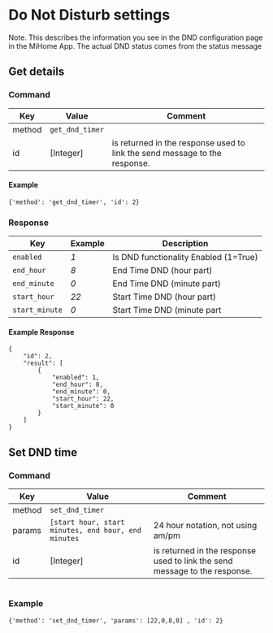 # Do Not Disturb settings

Note. This describes the information you see in the DND configuration page in the MiHome App.
The actual DND status comes from the status message

## Get details
### Command
| Key  | Value  | Comment  |
| ------- | ----------- | ------- |
| method | `get_dnd_timer` |  | 
| id   | [Integer] | is returned in the response used to link the send message to the response. |

#### Example
`{'method': 'get_dnd_timer', 'id': 2}`

### Response

|  Key  | Example | Description |
| ------------ |------ |------------------------------ |
| `enabled` |  _1_ | Is DND functionality Enabled (1=True) |
| `end_hour` |  _8_ |  End Time DND (hour part) |
| `end_minute` | _0_ |  End Time DND (minute part) |
|  `start_hour` | _22_ | Start Time DND (hour part) |
| `start_minute` | _0_ | Start Time DND (minute part |

#### Example Response

```
{
    "id": 2,
    "result": [
        {
            "enabled": 1,
            "end_hour": 8,
            "end_minute": 0,
            "start_hour": 22,
            "start_minute": 0
        }
    ]
}
```

## Set DND time

### Command
 Key  | Value  | Comment  |
| ------- | ----------- | ------- |
| method | `set_dnd_timer` |  | 
| params | `[start hour, start minutes, end hour, end minutes` | 24 hour notation, not using am/pm | 
| id   | [Integer] | is returned in the response used to link the send message to the response. |
#
### Example
`{'method': 'set_dnd_timer', 'params': [22,0,8,0] , 'id': 2}`


